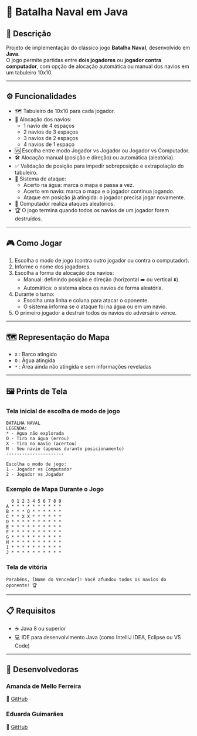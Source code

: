 # 🚢 Batalha Naval em Java

## 📖 Descrição
Projeto de implementação do clássico jogo **Batalha Naval**, desenvolvido em **Java**.  
O jogo permite partidas entre **dois jogadores** ou **jogador contra computador**, com opção de alocação automática ou manual dos navios em um tabuleiro 10x10.

---

## ⚙️ Funcionalidades
- 🗺️ Tabuleiro de 10x10 para cada jogador.
- 🚤 Alocação dos navios:
  - 1 navio de 4 espaços
  - 2 navios de 3 espaços
  - 3 navios de 2 espaços
  - 4 navios de 1 espaço
- 🆚 Escolha entre modo Jogador vs Jogador ou Jogador vs Computador.
- 🛠️ Alocação manual (posição e direção) ou automática (aleatória).
- ✅ Validação de posição para impedir sobreposição e extrapolação do tabuleiro.
- 🎯 Sistema de ataque:
  - Acerto na água: marca o mapa e passa a vez.
  - Acerto em navio: marca o mapa e o jogador continua jogando.
  - Ataque em posição já atingida: o jogador precisa jogar novamente.
- 🤖 Computador realiza ataques aleatórios.
- 🏆 O jogo termina quando todos os navios de um jogador forem destruídos.

---

## 🎮 Como Jogar
1. Escolha o modo de jogo (contra outro jogador ou contra o computador).
2. Informe o nome dos jogadores.
3. Escolha a forma de alocação dos navios:
   - Manual: definindo posição e direção (horizontal ➡️ ou vertical ⬇️).
   - Automática: o sistema aloca os navios de forma aleatória.
4. Durante o turno:
   - Escolha uma linha e coluna para atacar o oponente.
   - O sistema informa se o ataque foi na água ou em um navio.
5. O primeiro jogador a destruir todos os navios do adversário vence.

---

## 🗺️ Representação do Mapa
- `X` : Barco atingido
- `O` : Água atingida
- `*` : Área ainda não atingida e sem informações reveladas

---

## 🖼️ Prints de Tela

### Tela inicial de escolha de modo de jogo
```
BATALHA NAVAL
LEGENDA:
* - Água não explorada
O - Tiro na água (errou)
X - Tiro no navio (acertou)
N - Seu navio (apenas durante posicionamento)
----------------------

Escolha o modo de jogo:
1 - Jogador vs Computador
2 - Jogador vs Jogador
```

### Exemplo de Mapa Durante o Jogo
```
  0 1 2 3 4 5 6 7 8 9
A * * * * * * * * * *
B * * * O * * * * * *
C * * X X * * * * * *
D * * * * * * * * * *
E * * * * * * * * * *
F * * * * * * * * * *
G * * * * * * * * * *
H * * * * * * * * * *
I * * * * * * * * * *
J * * * * * * * * * *
```

### Tela de vitória
```
Parabéns, [Nome do Vencedor]! Você afundou todos os navios do oponente! 🏆
```

---

## 📋 Requisitos
- ☕ Java 8 ou superior
- 💻 IDE para desenvolvimento Java (como IntelliJ IDEA, Eclipse ou VS Code)

---

## 👥 Desenvolvedoras

### Amanda de Mello Ferreira  
🔗 [GitHub](https://github.com/amandamferreira)
### Eduarda Guimarães  
🔗 [GitHub](https://github.com/eduarda-guimaraes)
